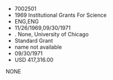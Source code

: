 * 7002501
* 1969 Institutional Grants For Science
* ENG,ENG
* 11/26/1969,09/30/1971
*  . None, University of Chicago
* Standard Grant
*   name not available
* 09/30/1971
* USD 417,316.00

NONE